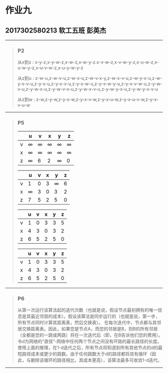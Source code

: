 # 作业九

## 2017302580213 软工五班 彭英杰

------

> ### P2
>
> 从x到z : x-y-z,x-y-w-z,x-w-z,x-w-y-z.x-v-w-z,x-v-w-y-z,x-u-w-z,x-u-w-y-z,x-u-v-w-z,x-u-y-w-y-z
>
> 从z到u : z-w-u,z-w-v-u,z-w-x-u,z-w-v-x-y,z-w-x-v-u,z-w-y-x-u,z-w-y-x-v-u,z-y-x-u,z-y-x-v-u,z-y-x-w-u,z-y-x-w-y-u,z-y-x-v-w-u,z-y-w-v-u,z-y-w-x-u,z-y-w-v-x-u,z-y-w-x-v-u,z-y-w-y-x-u,z-y-w-y-x-v-u
>
> 从z到w : z-w,z-y-w,z-y-x-w,z-y-x-v-w,z-y-x-u-w,z-y-x-u-v-w,z-y-x-v-u-w

------

> ### P5
>
> | | u | v | x | y | z |
> | ---- | ---- | ----  | ---- | ---- | ----  |
> |v | &infin; | &infin; | &infin; | &infin; | &infin; |
> |x | &infin; | &infin; | &infin; | &infin; | &infin; |
> |z | &infin; | 6 | 2 | &infin; | 0 |
>
>
> | | u | v | x | y | z |
> | ---- | ---- | ----  | ---- | ---- | ----  |
> |v | 1 | 0 | 3 | &infin; | 6 |
> |x | &infin; | 3 | 0 | 3 | 2 |
> |z | 7 | 5 | 2 | 5 | 0 |
>
>
> | | u | v | x | y | z |
> | ---- | ---- | ----  | ---- | ---- | ----  |
> |v | 1 | 0 | 3 | 3 | 5 |
> |x | 4 | 3 | 0 | 3 | 2 |
> |z | 6 | 5 | 2 | 5 | 0 |
>
> | | u | v | x | y | z |
> | ---- | ---- | ----  | ---- | ---- | ----  |
> |v | 1 | 0 | 3 | 3 | 5 |
> |x | 4 | 3 | 0 | 3 | 2 |
> |z | 6 | 5 | 2 | 5 | 0 |


------

> ### P6
>
>从第一次运行该算法起的迭代次数（也就是说，假设节点最初拥有的唯一信息是其最近邻居的成本）。假设该算法是同步运行的（也就是说，第一步，所有节点同时计算其距离表，然后交换表）。
在每次迭代中，节点都与其邻居交换距离表。因此，如果您是节点A，而您的邻居是B，则B的所有邻居（全都是您的一跳或两跳）将在一次迭代后（即，在B告诉他们您的费用）。
令d为网络的“直径”-网络中任何两个节点之间没有环路的最长路径的长度。使用上面的推理，在1-d迭代之后，所有节点将知道到所有其他节点的d的最短路径成本或更少的跳数。由于任何跳数大于d的路径都将具有循环（因此，与删除该循环的路径相比，其成本更高），该算法最多可收敛1-d迭代。

------